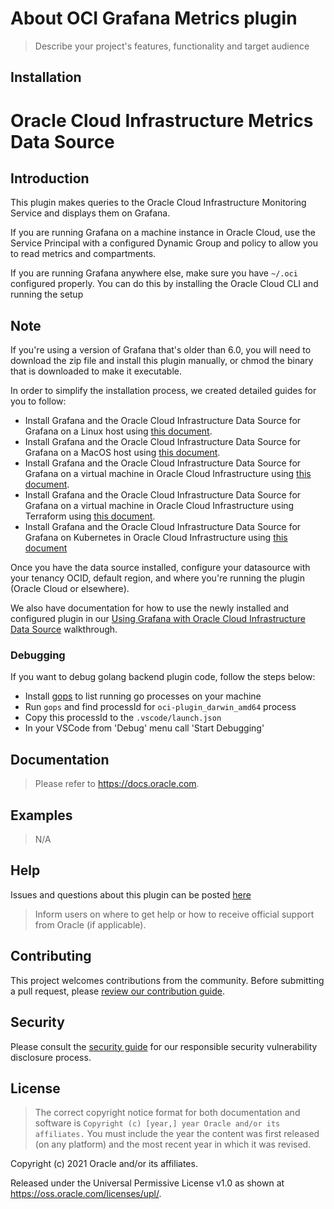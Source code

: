 # About OCI Grafana Metrics plugin  

> Describe your project's features, functionality and target audience

## Installation

# Oracle Cloud Infrastructure Metrics Data Source
## Introduction

This plugin makes queries to the Oracle Cloud Infrastructure Monitoring Service and displays them on Grafana.

If you are running Grafana on a machine instance in Oracle Cloud, use the Service Principal with a configured Dynamic Group and policy to allow you to read metrics and compartments.

If you are running Grafana anywhere else, make sure you have `~/.oci` configured properly. You can do this by installing the Oracle Cloud CLI and running the setup 

## Note

If you're using a version of Grafana that's older than 6.0, you will need to download the zip file and install this plugin manually, or chmod the binary that is downloaded to make it executable.


In order to simplify the installation process, we created detailed guides for you to follow:

* Install Grafana and the Oracle Cloud Infrastructure Data Source for Grafana on a Linux host using [this document](https://github.com/oracle/oci-grafana-plugin/blob/master/docs/linux.md).
* Install Grafana and the Oracle Cloud Infrastructure Data Source for Grafana on a MacOS host using [this document](https://github.com/oracle/oci-grafana-plugin/blob/master/docs/macos.md).
* Install Grafana and the Oracle Cloud Infrastructure Data Source for Grafana on a virtual machine in Oracle Cloud Infrastructure using [this document](https://github.com/oracle/oci-grafana-plugin/blob/master/docs/linuxoci.md).
* Install Grafana and the Oracle Cloud Infrastructure Data Source for Grafana on a virtual machine in Oracle Cloud Infrastructure using Terraform using [this document](https://github.com/oracle/oci-grafana-plugin/blob/master/docs/terraform.md).
* Install Grafana and the Oracle Cloud Infrastructure Data Source for Grafana on Kubernetes in Oracle Cloud Infrastructure using [this document](https://github.com/oracle/oci-grafana-plugin/blob/master/docs/kubernetes.md)

Once you have the data source installed, configure your datasource with your tenancy OCID, default region, and where you're running the plugin (Oracle Cloud or elsewhere).

We also have documentation for how to use the newly installed and configured plugin in our [Using Grafana with Oracle Cloud Infrastructure Data Source](https://github.com/oracle/oci-grafana-plugin/blob/master/docs/using.md) walkthrough.

### Debugging

If you want to debug golang backend plugin code, follow the steps below:
* Install [gops](https://github.com/google/gops) to list running go processes on your machine
* Run `gops` and find processId for `oci-plugin_darwin_amd64` process
* Copy this processId to the `.vscode/launch.json`
* In your VSCode from 'Debug' menu call 'Start Debugging'



## Documentation

> Please refer to  <https://docs.oracle.com>.

## Examples

> N/A

## Help

  Issues and questions about this plugin can be posted [here](https://github.com/oracle/oci-grafana-plugin/issues)

> Inform users on where to get help or how to receive official support from Oracle
  (if applicable).

## Contributing

This project welcomes contributions from the community. Before submitting a pull
request, please [review our contribution guide](./CONTRIBUTING.md).

## Security

Please consult the [security guide](./SECURITY.md) for our responsible security
vulnerability disclosure process.

## License

> The correct copyright notice format for both documentation and software
  is `Copyright (c) [year,] year Oracle and/or its affiliates.`
  You must include the year the content was first released (on any platform) and
  the most recent year in which it was revised.

Copyright (c) 2021 Oracle and/or its affiliates.

Released under the Universal Permissive License v1.0 as shown at
<https://oss.oracle.com/licenses/upl/>.







